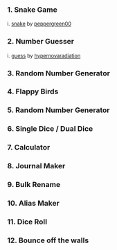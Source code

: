 ### 1. Snake Game
<sup>i. [snake](/snake) by [peppergreen00](https://github.com/peppergreen00)</sup>
### 2. Number Guesser
<sup>i. [guess](/guess) by [hypernovaradiation](https://github.com/hypernovaradiation)
### 3. Random Number Generator
### 4. Flappy Birds
### 5. Random Number Generator
### 6. Single Dice / Dual Dice
### 7. Calculator
### 8. Journal Maker
### 9. Bulk Rename
### 10. Alias Maker
### 11. Dice Roll
### 12. Bounce off the walls
